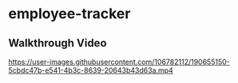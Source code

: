 # employee-tracker

## Walkthrough Video

https://user-images.githubusercontent.com/106782112/190655150-5cbdc47b-e541-4b3c-8639-20643b43d63a.mp4

